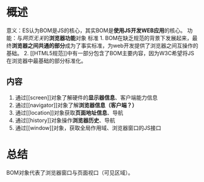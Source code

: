 # 概述
意义：ES认为BOM是JS的核心，其实BOM是**使用JS开发WEB应用**的核心。
功能：与*网页无关*的**浏览器功能**对象
标准
	1. BOM在缺乏规范的背景下发展起来，最终**浏览器之间共通的部分**成为了事实标准，为web开发提供了浏览器之间互操作的基础。
	2. [[HTML5规范]]中有一部分包含了BOM主要内容，因为W3C希望将JS在浏览器中最基础的部分标准化。
## 内容
1. 通过[[screen]]对象了解硬件的**显示器信息**、客户端能力信息
2. 通过[[navigator]]对象了解**浏览器信息（客户端？）** 
3. 通过[[location]]对象获取**页面地址信息**、导航
4. 通过[[history]]对象操作**浏览器历史**、导航
5. 通过[[window]]对象，获取全局作用域、浏览器窗口的JS接口
# 总结
BOM对象代表了浏览器窗口与页面视口（可见区域）。